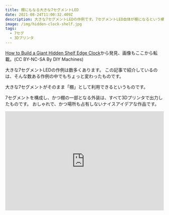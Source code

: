 ```yaml
---
title: 棚にもなる大きな7セグメントLED
date: 2021-08-24T11:00:32.409Z
description: 大きな7セグメントLEDの作例です。7セグメントLED自体が棚になるという構成がナイスアイデアです。
image: /img/hidden-clock-shelf.jpg
tags:
  - 7セグ
  - 3Dプリンタ
---
```

[How to Build a Giant Hidden Shelf Edge Clock](https://www.instructables.com/How-to-Build-a-Giant-Hidden-Shelf-Edge-Clock/)から発見、画像もここから転載。(CC BY-NC-SA By DIY Machines)

大きな7セグメントLEDの作例は数多くあります。
この記事で紹介しているのは、そんな数ある作例の中でもちょっと変わったものです。

大きな7セグメントがそのまま「棚」として利用できるというものです。

7セグメントを構成し、かつ棚の一部となる外装は、すべて3Dプリンタで出力したものです。
おしゃれで、かつ場所も占有しないナイスアイデアな作品です。

<iframe width="100%" height="315" src="https://www.youtube.com/embed/8E0SeycTzHw" title="YouTube video player" frameborder="0" allow="accelerometer; autoplay; clipboard-write; encrypted-media; gyroscope; picture-in-picture" allowfullscreen></iframe>
